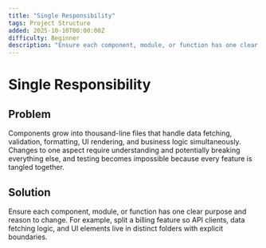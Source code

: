 ```yaml
---
title: "Single Responsibility"
tags: Project Structure
added: 2025-10-10T00:00:00Z
difficulty: Beginner
description: "Ensure each component, module, or function has one clear purpose and reason to change."
---
```

# Single Responsibility

## Problem

Components grow into thousand-line files that handle data fetching, validation, formatting, UI rendering, and business logic simultaneously. Changes to one aspect require understanding and potentially breaking everything else, and testing becomes impossible because every feature is tangled together.

## Solution

Ensure each component, module, or function has one clear purpose and reason to change. For example, split a billing feature so API clients, data fetching logic, and UI elements live in distinct folders with explicit boundaries.
